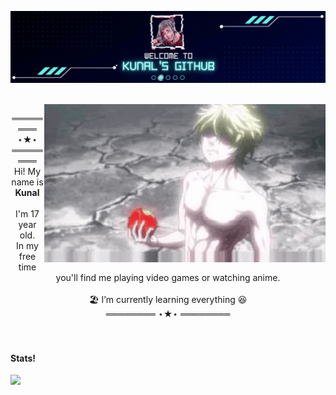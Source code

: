 <p align="center">
  
  <img align="center" src="https://raw.githubusercontent.com/facebook6ix9ine/facebook6ix9ine/main/gif/welcome.gif?token=AT4HDR6L7T3OFGE2NOZKB4LATFTNA" />
  <br/><br/>
   <br/>
    <img align="right" width="450px" alt="GIF" src="https://raw.githubusercontent.com/facebook6ix9ine/facebook6ix9ine/main/gif/ror.gif?token=AT4HDR777W5KHZ4AMD2MBA3ATFTJC" />
    
</p>
<p align="center">
  ════════ ⋆★⋆ ════════ <br/>
  Hi! My name is <b>Kunal</b><br/><br />
  I'm 17 year old. <br />
  In my free time you'll find me playing video games or watching anime.<br/><br/>
  🏖️ I’m currently learning everything 😆 <br />
  ════════ ⋆★⋆ ════════
  <br/><br/><br/>
  <!-- ˚❀ ⋆｡˚❃ ┊ ✾ ⋆┊✿ ๑❁⋆ ┊ . ˚. ˚✽   ˚❀ ⋆｡˚❃ ┊ ✾ ⋆┊✿ ๑❁⋆ ┊  ˚✽ ❀ ˚. -->
 
#### Stats!
![](https://github-readme-stats.vercel.app/api?username=facebook6ix9ine&show_icons=true&theme=cobalt&count_private=true)
